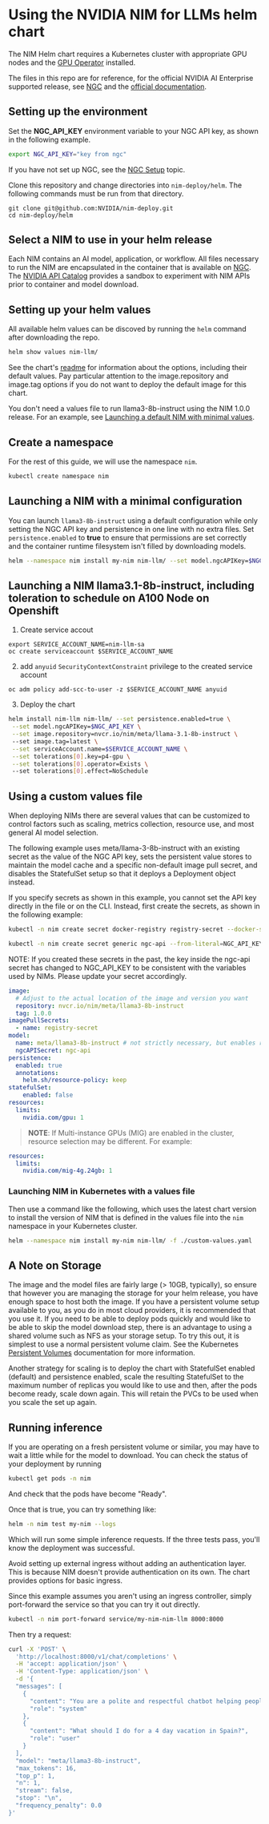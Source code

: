 # Using the NVIDIA NIM for LLMs helm chart

The NIM Helm chart requires a Kubernetes cluster with appropriate GPU nodes and the [GPU Operator](https://github.com/NVIDIA/gpu-operator) installed.

The files in this repo are for reference, for the official NVIDIA AI Enterprise supported release, see [NGC](https://catalog.ngc.nvidia.com/orgs/nim/helm-charts/nim-llm) and the [official documentation](https://docs.nvidia.com/nim/large-language-models/latest/deploy-helm.html).


## Setting up the environment

Set the **NGC_API_KEY** environment variable to your NGC API key, as shown in the following example.

```bash
export NGC_API_KEY="key from ngc"
```

If you have not set up NGC, see the [NGC Setup](https://ngc.nvidia.com/setup) topic.

Clone this repository and change directories into `nim-deploy/helm`. The following commands must be run from that directory.

```
git clone git@github.com:NVIDIA/nim-deploy.git
cd nim-deploy/helm
```

## Select a NIM to use in your helm release

Each NIM contains an AI model, application, or workflow. All files necessary to run the NIM are encapsulated in the container that is available on [NGC](https://ngc.nvidia.com/). The [NVIDIA API Catalog](https://build.nvidia.com) provides a sandbox to experiment with NIM APIs prior to container and model download.

## Setting up your helm values

All available helm values can be discoved by running the `helm` command after downloading the repo.

```bash
helm show values nim-llm/
```

See the chart's [readme](nim-llm/README.md) for information about the options, including their default values. Pay particular attention to the image.repository and image.tag options if you do not want to deploy the default image for this chart.

You don't need a values file to run llama3-8b-instruct using the NIM 1.0.0 release. For an example, see [Launching a default NIM with minimal values](#Launching-a-NIM-with-a-minimal-configuration).

## Create a namespace

For the rest of this guide, we will use the namespace `nim`.

```bash
kubectl create namespace nim
```

## Launching a NIM with a minimal configuration

You can launch `llama3-8b-instruct` using a default configuration while only setting the NGC API key and persistence in one line with no extra files. Set `persistence.enabled` to **true** to ensure that permissions are set correctly and the container runtime filesystem isn't filled by downloading models.

```bash
helm --namespace nim install my-nim nim-llm/ --set model.ngcAPIKey=$NGC_API_KEY --set persistence.enabled=true
```

## Launching a NIM llama3.1-8b-instruct, including toleration to schedule on A100 Node on Openshift
1. Create service accout
```shell
export SERVICE_ACCOUNT_NAME=nim-llm-sa
oc create serviceaccount $SERVICE_ACCOUNT_NAME
```
2. add `anyuid` `SecurityContextConstraint` privilege to the created service account
```shell
oc adm policy add-scc-to-user -z $SERVICE_ACCOUNT_NAME anyuid
```
3. Deploy the chart
```bash
helm install nim-llm nim-llm/ --set persistence.enabled=true \
 --set model.ngcAPIKey=$NGC_API_KEY \
 --set image.repository=nvcr.io/nim/meta/llama-3.1-8b-instruct \ 
 --set image.tag=latest \
 --set serviceAccount.name=$SERVICE_ACCOUNT_NAME \
 --set tolerations[0].key=p4-gpu \
 --set tolerations[0].operator=Exists \ 
 --set tolerations[0].effect=NoSchedule
```

## Using a custom values file

When deploying NIMs there are several values that can be customized to control factors such as scaling, metrics collection, resource use, and most general AI model selection.

The following example uses meta/llama-3-8b-instruct with an existing secret as the value of the NGC API key, sets the persistent value stores to maintain the model cache and a specific non-default image pull secret, and disables the StatefulSet setup so that it deploys a Deployment object instead.

If you specify secrets as shown in this example, you cannot set the API key directly in the file or on the CLI. Instead, first create the secrets, as shown in the following example:

```bash
kubectl -n nim create secret docker-registry registry-secret --docker-server=nvcr.io --docker-username='$oauthtoken' --docker-password=$NGC_API_KEY

kubectl -n nim create secret generic ngc-api --from-literal=NGC_API_KEY=$NGC_API_KEY
```

NOTE: If you created these secrets in the past, the key inside the ngc-api secret has changed to NGC_API_KEY to be consistent with the variables used by NIMs. Please update your secret accordingly.

```yaml
image:
  # Adjust to the actual location of the image and version you want
  repository: nvcr.io/nim/meta/llama3-8b-instruct
  tag: 1.0.0
imagePullSecrets:
  - name: registry-secret
model:
  name: meta/llama3-8b-instruct # not strictly necessary, but enables running "helm test" below
  ngcAPISecret: ngc-api
persistence:
  enabled: true
  annotations:
    helm.sh/resource-policy: keep
statefulSet:
    enabled: false
resources:
  limits:
    nvidia.com/gpu: 1
```

> **NOTE**: If Multi-instance GPUs (MIG) are enabled in the cluster, resource selection may be different. For example:

```yaml
resources:
  limits:
    nvidia.com/mig-4g.24gb: 1
```

### Launching NIM in Kubernetes with a values file

Then use a command like the following, which uses the latest chart version to install the version of NIM that is defined in the values file into the `nim` namespace in your Kubernetes cluster.

```bash
helm --namespace nim install my-nim nim-llm/ -f ./custom-values.yaml
```

## A Note on Storage

The image and the model files are fairly large (> 10GB, typically), so ensure that however you are managing the storage for your helm release, you
have enough space to host both the image. If you have a persistent volume setup available to you, as you do in most cloud
providers, it is recommended that you use it. If you need to be able to deploy pods quickly and would like to be able to skip the model download step, there is an advantage to using a shared volume such as NFS as your storage setup. To try this out, it is simplest to use a normal persistent volume claim. See the Kubernetes [Persistent Volumes](https://kubernetes.io/docs/concepts/storage/persistent-volumes/) documentation for more information.

Another strategy for scaling is to deploy the chart with StatefulSet enabled (default) and persistence enabled, scale the resulting StatefulSet to the maximum number of replicas you would like to use and then, after the pods become ready, scale down again. This will retain the PVCs to be used when you scale the set up again.

## Running inference

If you are operating on a fresh persistent volume or similar, you may have to wait a little while for the model to download. You can check the status of your deployment by running

```bash
kubectl get pods -n nim
```
And check that the pods have become "Ready".

Once that is true, you can try something like:

```bash
helm -n nim test my-nim --logs
```

Which will run some simple inference requests. If the three tests pass, you'll know the deployment was successful.

Avoid setting up external ingress without adding an authentication layer. This is because NIM doesn't provide authentication on its own. The chart provides options for basic ingress.

Since this example assumes you aren't using an ingress controller, simply port-forward the service so that you can try it out directly.

```bash
kubectl -n nim port-forward service/my-nim-nim-llm 8000:8000
```

Then try a request:

```bash
curl -X 'POST' \
  'http://localhost:8000/v1/chat/completions' \
  -H 'accept: application/json' \
  -H 'Content-Type: application/json' \
  -d '{
  "messages": [
    {
      "content": "You are a polite and respectful chatbot helping people plan a vacation.",
      "role": "system"
    },
    {
      "content": "What should I do for a 4 day vacation in Spain?",
      "role": "user"
    }
  ],
  "model": "meta/llama3-8b-instruct",
  "max_tokens": 16,
  "top_p": 1,
  "n": 1,
  "stream": false,
  "stop": "\n",
  "frequency_penalty": 0.0
}'
```
